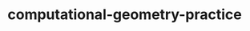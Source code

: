# computational-geometry-practice

<!-- https://arkimcity.github.io/computational-geometry-practice/ -->
